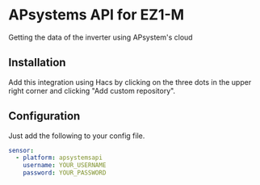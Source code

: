 # APsystems API for EZ1-M
Getting the data of the inverter using APsystem's cloud

## Installation
Add this integration using Hacs by clicking on the three dots in the upper right corner and clicking "Add custom repository".

## Configuration
Just add the following to your config file.
```yaml
sensor:
  - platform: apsystemsapi
    username: YOUR_USERNAME
    password: YOUR_PASSWORD
```
